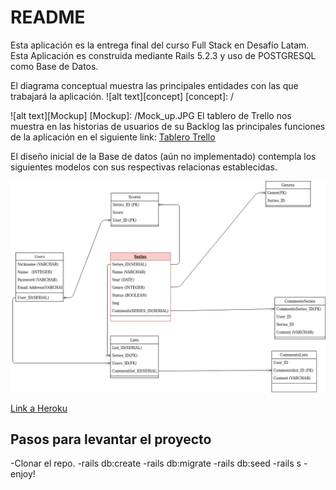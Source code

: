 # README

Esta aplicación es la entrega final del curso Full Stack en Desafío Latam. Esta Aplicación es construida mediante Rails 5.2.3 y uso de POSTGRESQL como Base de Datos.



El diagrama conceptual muestra las principales entidades con las que trabajará la aplicación.
![alt text][concept]
[concept]: /


![alt text][Mockup]
[Mockup]: /Mock_up.JPG
El tablero de Trello nos muestra en las historias de usuarios de su Backlog las principales funciones de la aplicación en el siguiente link:
[Tablero Trello](https://trello.com/b/nbC570nA/proyecto-desafio-latam)

El diseño inicial de la Base de datos (aún no implementado) contempla los siguientes modelos con sus respectivas relacionas establecidas.

![alt text][logic]

[logic]: /Diagrama.png "Diagrama Lógico"



[Link a Heroku](https://git.heroku.com/glacial-mesa-85556.git)


 


## Pasos para levantar el proyecto

-Clonar el repo.
-rails db:create
-rails db:migrate
-rails db:seed
-rails s
-enjoy!
